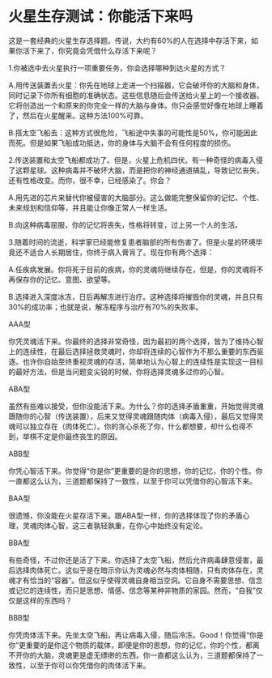# 火星生存测试：你能活下来吗

这是一套经典的火星生存选择题。传说，大约有60%的人在选择中存活下来，如果你活下来了，你究竟会凭借什么存活下来呢？ 

1.你被选中去火星执行一项重要任务，你会选择哪种到达火星的方式？ 

A.用传送装置去火星：你先在地球上走进一个扫描器，它会破坏你的大脑和身体，同时记录下你所有细胞的准确状态。这些信息随后会传送给火星上的一个接收器。它将创造出一个和原来的你完全一样的大脑与身体。你只会感觉好像在地球上睡着了，然后在火星醒来。这种方法100%可靠。 

B.搭太空飞船去：这种方式很危险，飞船途中失事的可能性是50%，你可能因此而死。但是如果飞船成功抵达，你的身体与大脑不会有任何程度的损伤。 

2.传送装置和太空飞船都成功了。但是，火星上危机四伏。有一种奇怪的病毒入侵了这颗星球。这种病毒并不破坏大脑，而是把你的神经通道搞乱，导致记忆丧失，还有性格改变。而你，很不幸，已经感染了。你会？ 

A.用先进的芯片来替代你被侵害的大脑部分。这么做能完整保留你的记忆、个性、未来规划和信仰等，并且能让你像正常人一样生活。 

B.向这种病毒屈服，你的记忆将丧失，性格将转变，过上另一个人的生活。 

3.随着时间的流逝，科学家已经能修复患者脑部的所有伤害了。但是火星的环境毕竟还不适合人长期居住，你终于病入膏肓了。现在你有两个选择： 

A.任疾病发展。你将死于目前的疾病，你的灵魂将继续存在，但是，你的灵魂将不再保存你的记忆、意图、欲望等。 

B.选择进入深度冰冻，日后再解冻进行治疗。这种选择将摧毁你的灵魂，并且只有30%的成功率；也就是说，解冻程序与治疗有70%的失败率。 

AAA型 

你凭灵魂活下来。你最终的选择非常奇怪，因为最初的两个选择，皆为了维持心智上的连续性，在最后选择拯救灵魂时，你却将连续的心智作为不那么重要的东西驱逐。也许你自始至终重视灵魂的存活，简单地认为心智上的连续性是实现这一目标的最好方法，但是当问题变尖锐的时候，你将选择灵魂多过你的心智。 

ABA型 

虽然有些难以接受，但你没能活下来。为什么？你的选择矛盾重重，开始觉得灵魂跟随你的心智（传送装置），后来又觉得灵魂跟随肉体（病毒入侵），最后又觉得灵魂可以独立存在（肉体死亡）。你的贪心杀死了你，什么都想要，却什么也得不到，举棋不定是你最终丧生的原因。 

ABB型 

你凭心智活下来。你觉得“你是你”更重要的是你的思想，你的记忆，你的个性。你一直都这么认为，三道题都保持了一致性，以至于你可以凭借你的心智活下来。 

BAA型 

很遗憾，你没能在火星存活下来。跟ABA型一样，你的选择体现了你的矛盾心理，灵魂肉体心智，这三者孰轻孰重，在你心中始终没有定论。 

BBA型 

有些奇怪，不过你还是活了下来。你选择了太空飞船，然后允许病毒肆意侵害，最后选择肉体死亡。这似乎是在暗示你认为灵魂必然与肉体相随，只有肉体存在，灵魂才有恰当的“容器”。但这似乎使得灵魂自身相当空洞。它自身不需要思想、信念或记忆的连续性，而只是思想、情感、信念等某种非物质的家园。然而，“自我”仅仅是这样的东西吗？ 

BBB型 

你凭肉体活下来。先坐太空飞船，再让病毒入侵，随后冷冻。Good！你觉得“你是你”更重要的是你这个物质的载体，即便是你的思想，你的记忆，你的个性，都离不开你的大脑，灵魂更是虚无缥缈的东西。你一直都这么认为，三道题都保持了一致性，以至于你可以你凭借你的肉体活下来。